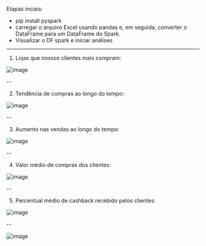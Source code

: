 

Etapas inciais:

* pip install pyspark
* carregar o arquivo Excel usando pandas e, em seguida, converter o DataFrame para um DataFrame do Spark.
* Visualizar o DF spark e iniciar análises

----

1. Lojas que nossos clientes mais compram:

![image](https://github.com/user-attachments/assets/9d7bd868-02fd-4daf-a1d7-d3a423abec7c)

--

2. Tendência de compras ao longo do tempo:

![image](https://github.com/user-attachments/assets/dde3ea81-904f-4108-89cb-77becc8d099f)

--

3. Aumento nas vendas ao longo do tempo:

![image](https://github.com/user-attachments/assets/1e453c28-51b1-40db-bcde-b86180e5fc4a)

--

4. Valor médio de compras dos clientes:

![image](https://github.com/user-attachments/assets/48571f10-1d4b-4d5d-b9e7-3460780b364f)

--

5. Percentual médio de cashback recebido pelos clientes:

![image](https://github.com/user-attachments/assets/433e4560-744e-4f22-988b-137415454ef5)


--

![image](https://github.com/user-attachments/assets/bb2c7f8e-e0ea-4592-8baf-97fa55ed578f)

